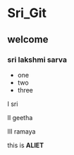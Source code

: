# Sri_Git
## welcome
### sri lakshmi sarva

* one
* two
* three

I sri

II geetha

III ramaya

this is **ALIET**
